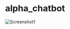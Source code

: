 # alpha_chatbot

![Screenshot1](https://github.com/MUHAMMEDHAFEEZ/alpha_chatbot/assets/125500179/9f0171ab-b1b8-4c62-b4d5-64157e9141e8)

